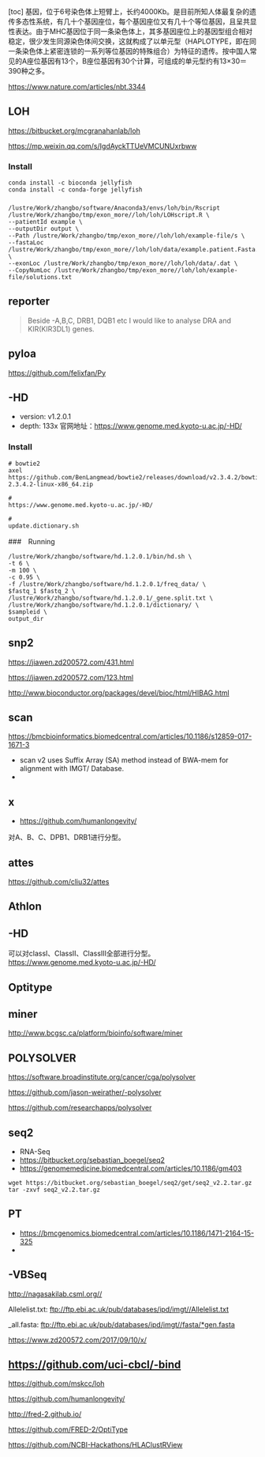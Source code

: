 [toc]
基因，位于6号染色体上短臂上，长约4000Kb。是目前所知人体最复杂的遗传多态性系统，有几十个基因座位，每个基因座位又有几十个等位基因，且呈共显性表达。由于MHC基因位于同一条染色体上，其多基因座位上的基因型组合相对稳定，很少发生同源染色体间交换，这就构成了以单元型（HAPLOTYPE，即在同一条染色体上紧密连锁的一系列等位基因的特殊组合）为特征的遗传。按中国人常见的A座位基因有13个，B座位基因有30个计算，可组成的单元型约有13×30＝390种之多。

https://www.nature.com/articles/nbt.3344

## LOH
https://bitbucket.org/mcgranahanlab/loh

https://mp.weixin.qq.com/s/IgdAyckTTUeVMCUNUxrbww
### Install
```
conda install -c bioconda jellyfish
conda install -c conda-forge jellyfish
```
###

```
/lustre/Work/zhangbo/software/Anaconda3/envs/loh/bin/Rscript /lustre/Work/zhangbo/tmp/exon_more//loh/loh/LOHscript.R \
--patientId example \
--outputDir output \
--Path /lustre/Work/zhangbo/tmp/exon_more//loh/loh/example-file/s \
--fastaLoc /lustre/Work/zhangbo/tmp/exon_more//loh/loh/data/example.patient.Fasta.fa \
--exonLoc /lustre/Work/zhangbo/tmp/exon_more//loh/loh/data/.dat \
--CopyNumLoc /lustre/Work/zhangbo/tmp/exon_more//loh/loh/example-file/solutions.txt
```

## reporter

> Beside -A,B,C, DRB1, DQB1 etc I would like to analyse DRA and KIR(KIR3DL1) genes.

## pyloa
https://github.com/felixfan/Py

## -HD
+ version: v1.2.0.1
+ depth: 133x
官网地址：https://www.genome.med.kyoto-u.ac.jp/-HD/


### Install
```
# bowtie2
axel  https://github.com/BenLangmead/bowtie2/releases/download/v2.3.4.2/bowtie2-2.3.4.2-linux-x86_64.zip

# 
https://www.genome.med.kyoto-u.ac.jp/-HD/

#
update.dictionary.sh
```
###　Running
```
/lustre/Work/zhangbo/software/hd.1.2.0.1/bin/hd.sh \
-t 6 \
-m 100 \
-c 0.95 \
-f /lustre/Work/zhangbo/software/hd.1.2.0.1/freq_data/ \
$fastq_1 $fastq_2 \
/lustre/Work/zhangbo/software/hd.1.2.0.1/_gene.split.txt \
/lustre/Work/zhangbo/software/hd.1.2.0.1/dictionary/ \
$sampleid \
output_dir

```
###

## snp2
https://jiawen.zd200572.com/431.html

https://jiawen.zd200572.com/123.html

http://www.bioconductor.org/packages/devel/bioc/html/HIBAG.html

## scan
https://bmcbioinformatics.biomedcentral.com/articles/10.1186/s12859-017-1671-3

+ scan v2 uses Suffix Array (SA) method instead of BWA-mem for alignment with IMGT/ Database.
+ 

## x
+ https://github.com/humanlongevity/

对A、B、C、DPB1、DRB1进行分型。


## attes
https://github.com/cliu32/attes

## Athlon

## -HD
可以对classI、ClassII、ClassIII全部进行分型。
https://www.genome.med.kyoto-u.ac.jp/-HD/

## Optitype

## miner
http://www.bcgsc.ca/platform/bioinfo/software/miner

## POLYSOLVER
https://software.broadinstitute.org/cancer/cga/polysolver

https://github.com/jason-weirather/-polysolver

https://github.com/researchapps/polysolver

## seq2
+ RNA-Seq
+ https://bitbucket.org/sebastian_boegel/seq2
+ https://genomemedicine.biomedcentral.com/articles/10.1186/gm403
```
wget https://bitbucket.org/sebastian_boegel/seq2/get/seq2_v2.2.tar.gz
tar -zxvf seq2_v2.2.tar.gz
```

## PT
+ https://bmcgenomics.biomedcentral.com/articles/10.1186/1471-2164-15-325
+ 

## -VBSeq
http://nagasakilab.csml.org//

 
Allelelist.txt: ftp://ftp.ebi.ac.uk/pub/databases/ipd/imgt//Allelelist.txt

_all.fasta: ftp://ftp.ebi.ac.uk/pub/databases/ipd/imgt//fasta/*gen.fasta


https://www.zd200572.com/2017/09/10/x/

## https://github.com/uci-cbcl/-bind



https://github.com/mskcc/loh

https://github.com/humanlongevity/

http://fred-2.github.io/

https://github.com/FRED-2/OptiType

https://github.com/NCBI-Hackathons/HLAClustRView